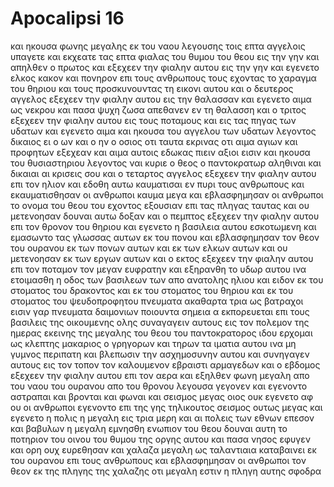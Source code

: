 # Apocalipsi 16
και ηκουσα φωνης μεγαλης εκ του ναου λεγουσης τοις επτα αγγελοις υπαγετε και εκχεατε τας επτα φιαλας του θυμου του θεου εις την γην
και απηλθεν ο πρωτος και εξεχεεν την φιαλην αυτου εις την γην και εγενετο ελκος κακον και πονηρον επι τους ανθρωπους τους εχοντας το χαραγμα του θηριου και τους προσκυνουντας τη εικονι αυτου
και ο δευτερος αγγελος εξεχεεν την φιαλην αυτου εις την θαλασσαν και εγενετο αιμα ως νεκρου και πασα ψυχη ζωσα απεθανεν εν τη θαλασση
και ο τριτος εξεχεεν την φιαλην αυτου εις τους ποταμους και εις τας πηγας των υδατων και εγενετο αιμα
και ηκουσα του αγγελου των υδατων λεγοντος δικαιος ει ο ων και ο ην ο οσιος οτι ταυτα εκρινας
οτι αιμα αγιων και προφητων εξεχεαν και αιμα αυτοις εδωκας πιειν αξιοι εισιν
και ηκουσα του θυσιαστηριου λεγοντος ναι κυριε ο θεος ο παντοκρατωρ αληθιναι και δικαιαι αι κρισεις σου
και ο τεταρτος αγγελος εξεχεεν την φιαλην αυτου επι τον ηλιον και εδοθη αυτω καυματισαι εν πυρι τους ανθρωπους
και εκαυματισθησαν οι ανθρωποι καυμα μεγα και εβλασφημησαν οι ανθρωποι το ονομα του θεου του εχοντος εξουσιαν επι τας πληγας ταυτας και ου μετενοησαν δουναι αυτω δοξαν
και ο πεμπτος εξεχεεν την φιαλην αυτου επι τον θρονον του θηριου και εγενετο η βασιλεια αυτου εσκοτωμενη και εμασωντο τας γλωσσας αυτων εκ του πονου
και εβλασφημησαν τον θεον του ουρανου εκ των πονων αυτων και εκ των ελκων αυτων και ου μετενοησαν εκ των εργων αυτων
και ο εκτος εξεχεεν την φιαλην αυτου επι τον ποταμον τον μεγαν ευφρατην και εξηρανθη το υδωρ αυτου ινα ετοιμασθη η οδος των βασιλεων των απο ανατολης ηλιου
και ειδον εκ του στοματος του δρακοντος και εκ του στοματος του θηριου και εκ του στοματος του ψευδοπροφητου πνευματα ακαθαρτα τρια ως βατραχοι 
εισιν γαρ πνευματα δαιμονιων ποιουντα σημεια α εκπορευεται επι τους βασιλεις της οικουμενης ολης συναγαγειν αυτους εις τον πολεμον της ημερας εκεινης της μεγαλης του θεου του παντοκρατορος
ιδου ερχομαι ως κλεπτης μακαριος ο γρηγορων και τηρων τα ιματια αυτου ινα μη γυμνος περιπατη και βλεπωσιν την ασχημοσυνην αυτου
και συνηγαγεν αυτους εις τον τοπον τον καλουμενον εβραιστι αρμαγεδων 
και ο εβδομος εξεχεεν την φιαλην αυτου επι τον αερα και εξηλθεν φωνη μεγαλη απο του ναου του ουρανου απο του θρονου λεγουσα γεγονεν
και εγενοντο αστραπαι και βρονται και φωναι και σεισμος μεγας οιος ουκ εγενετο αφ ου οι ανθρωποι εγενοντο επι της γης τηλικουτος σεισμος ουτως μεγας
και εγενετο η πολις η μεγαλη εις τρια μερη και αι πολεις των εθνων επεσον και βαβυλων η μεγαλη εμνησθη ενωπιον του θεου δουναι αυτη το ποτηριον του οινου του θυμου της οργης αυτου
και πασα νησος εφυγεν και ορη ουχ ευρεθησαν
και χαλαζα μεγαλη ως ταλαντιαια καταβαινει εκ του ουρανου επι τους ανθρωπους και εβλασφημησαν οι ανθρωποι τον θεον εκ της πληγης της χαλαζης οτι μεγαλη εστιν η πληγη αυτης σφοδρα
